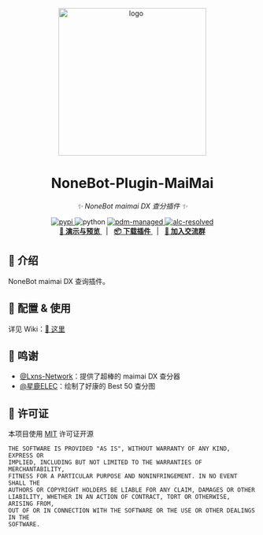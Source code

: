 <!-- markdownlint-disable MD033 MD036 MD041 MD045 -->
<div align="center">
  <a href="https://v2.nonebot.dev/store">
    <img src="./docs/NoneBotPlugin.svg" width="300" alt="logo">
  </a>
</div>

<div align="center">

# NoneBot-Plugin-MaiMai

_✨ NoneBot maimai DX 查分插件 ✨_

<a href="">
  <img src="https://img.shields.io/pypi/v/nonebot-plugin-lxns-maimai.svg" alt="pypi" />
</a>
<img src="https://img.shields.io/badge/python-3.10+-blue.svg" alt="python">
<a href="https://pdm.fming.dev">
  <img src="https://img.shields.io/endpoint?url=https%3A%2F%2Fcdn.jsdelivr.net%2Fgh%2Fpdm-project%2F.github%2Fbadge.json" alt="pdm-managed">
</a>
<a href="https://github.com/nonebot/plugin-alconna">
  <img src="https://img.shields.io/badge/Alconna-resolved-2564C2" alt="alc-resolved">
</a>

<br/>

[//]: # ([![NoneBot Registry]&#40;https://img.shields.io/endpoint?url=https%3A%2F%2Fnbbdg.lgc2333.top%2Fplugin%2Fnonebot-plugin-lxns-maimai&#41;]&#40;https://registry.nonebot.dev/plugin/nonebot-plugin-lxns-maimai:nonebot_plugin_lxns_maimai&#41;)

[//]: # ([![Supported Adapters]&#40;https://img.shields.io/endpoint?url=https%3A%2F%2Fnbbdg.lgc2333.top%2Fplugin-adapters%2Fnonebot-plugin-lxns-maimai&#41;]&#40;https://registry.nonebot.dev/plugin/nonebot-plugin-lxns-maimai:nonebot_plugin_lxns_maimai&#41;)

<a href="#-效果图">
  <strong>📸 演示与预览</strong>
</a>
&nbsp;&nbsp;|&nbsp;&nbsp;
<a href="https://github.com/KomoriDev/nonebot-plugin-lxns-maimai/wiki/%E5%AE%89%E8%A3%85">
  <strong>📦️ 下载插件</strong>
</a>
&nbsp;&nbsp;|&nbsp;&nbsp;
<a href="https://qm.qq.com/q/Vuipof2zug" target="__blank">
  <strong>💬 加入交流群</strong>
</a>

</div>

## 📖 介绍

NoneBot maimai DX 查询插件。

## 🎉 配置 & 使用

详见 Wiki：[📝 这里](https://github.com/KomoriDev/nonebot-plugin-lxns-maimai/wiki)

## 💖 鸣谢

- [@Lxns-Network](https://github.com/Lxns-Network)：提供了超棒的 maimai DX 查分器
- [@星鹿ELEC](https://space.bilibili.com/628990513)：绘制了好康的 Best 50 查分图

## 📄 许可证

本项目使用 [MIT](./LICENSE) 许可证开源

```text
THE SOFTWARE IS PROVIDED "AS IS", WITHOUT WARRANTY OF ANY KIND, EXPRESS OR
IMPLIED, INCLUDING BUT NOT LIMITED TO THE WARRANTIES OF MERCHANTABILITY,
FITNESS FOR A PARTICULAR PURPOSE AND NONINFRINGEMENT. IN NO EVENT SHALL THE
AUTHORS OR COPYRIGHT HOLDERS BE LIABLE FOR ANY CLAIM, DAMAGES OR OTHER
LIABILITY, WHETHER IN AN ACTION OF CONTRACT, TORT OR OTHERWISE, ARISING FROM,
OUT OF OR IN CONNECTION WITH THE SOFTWARE OR THE USE OR OTHER DEALINGS IN THE
SOFTWARE.
```


